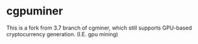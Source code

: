 cgpuminer
=========

This is a fork from 3.7 branch of cgminer, which still supports GPU-based cryptocurrency generation. (I.E. gpu mining)
